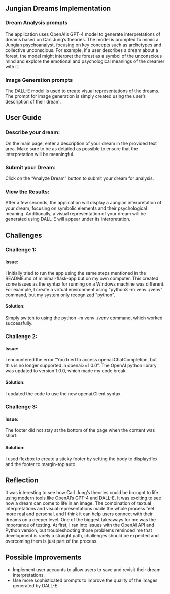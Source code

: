 
## Jungian Dreams Implementation
### Dream Analysis prompts 
The application uses OpenAI’s GPT-4 model to generate interpretations of dreams based on Carl Jung’s theories. The model is prompted to mimic a Jungian psychoanalyst, focusing on key concepts such as archetypes and collective unconscious. For example, if a user describes a dream about a forest, the model might interpret the forest as a symbol of the unconscious mind and explore the emotional and psychological meanings of the dreamer with it. 
### Image Generation prompts
The DALL-E model is used to create visual representations of the dreams. The prompt for image generation is simply created using the user’s description of their dream. 

## User Guide
### Describe your dream:
On the main page, enter a description of your dream in the provided text area. Make sure to be as detailed as possible to ensure that the interpretation will be meaningful.

### Submit your Dream:
Click on the “Analyze Dream” button to submit your dream for analysis.

### View the Results:
After a few seconds, the application will display a Jungian interpretation of your dream, focusing on symbolic elements and their psychological meaning. Additionally, a visual representation of your dream will be generated using DALL-E will appear under its interpretation. 

## Challenges
### Challenge 1:
#### Issue: 
I Initially tried to run the app using the same steps mentioned in the README.md of minimal-flask-app but on my own computer. This created some issues as the syntax for running on a Windows machine was different. For example, I create a virtual environment using "python3 -m venv ./venv" command, but my system only recognized "python".
#### Solution: 
Simply switch to using the python -m venv ./venv command, which worked successfully.
### Challenge 2:
#### Issue: 
I encountered the error “You tried to access openai.ChatCompletion, but this is no longer supported in openai>=1.0.0”. The OpenAI python library was updated to version 1.0.0, which made my code break.
#### Solution: 
I updated the code to use the new openai.Client syntax.
### Challenge 3:
#### Issue: 
The footer did not stay at the bottom of the page when the content was short.
#### Solution: 
I used flexbox to create a sticky footer by setting the body to display:flex and the footer to margin-top:auto

## Reflection
It was interesting to see how Carl Jung’s theories could be brought to life using modern tools like OpenAI’s GPT-4 and DALL-E. It was exciting to see how a dream can come to life in an image. The combination of textual interpretations and visual representations made the whole process feel more real and personal, and I think it can help users connect with their dreams on a deeper level.
One of the biggest takeaways for me was the importance of testing. At first, I ran into issues with the OpenAI API and Python version, but troubleshooting those problems reminded me that development is rarely a straight path, challenges should be expected and overcoming them is just part of the process. 

## Possible Improvements
- Implement user accounts to allow users to save and revisit their dream interpretations.
- Use more sophisticated prompts to improve the quality of the images generated by DALL-E.
